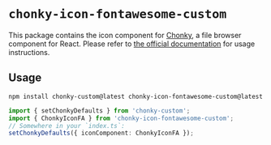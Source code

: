 # `chonky-icon-fontawesome-custom`

This package contains the icon component for [Chonky][chonky], a file browser component
for React. Please refer to [the official documentation][docs] for usage instructions.

## Usage

```shell
npm install chonky-custom@latest chonky-icon-fontawesome-custom@latest
```

```ts
import { setChonkyDefaults } from 'chonky-custom';
import { ChonkyIconFA } from 'chonky-icon-fontawesome-custom';
// Somewhere in your `index.ts`:
setChonkyDefaults({ iconComponent: ChonkyIconFA });
```

[chonky]: https://chonky.io/
[docs]: https://chonky.io/docs/2.x/installation-usage
